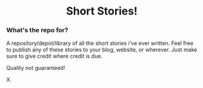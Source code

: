 <h1 align="center">Short Stories!</h1>



### What's the repo for?

A repository/depot/library of all the short stories i've ever written.
Feel free to publish any of these stories to your blog, website, or wherever. Just make sure to give credit where credit is due.

Quality not guaranteed!

X.
